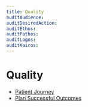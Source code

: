 ```yaml
---
title: Quality
auditAudience:
auditDesiredAction:
auditEthos:
auditPathos:
auditLogos:
auditKairos:
---
```


# Quality

- [Patient Journey](./patient-journey.md)
- [Plan Successful Outcomes](./plan-successful-outcomes.md)
